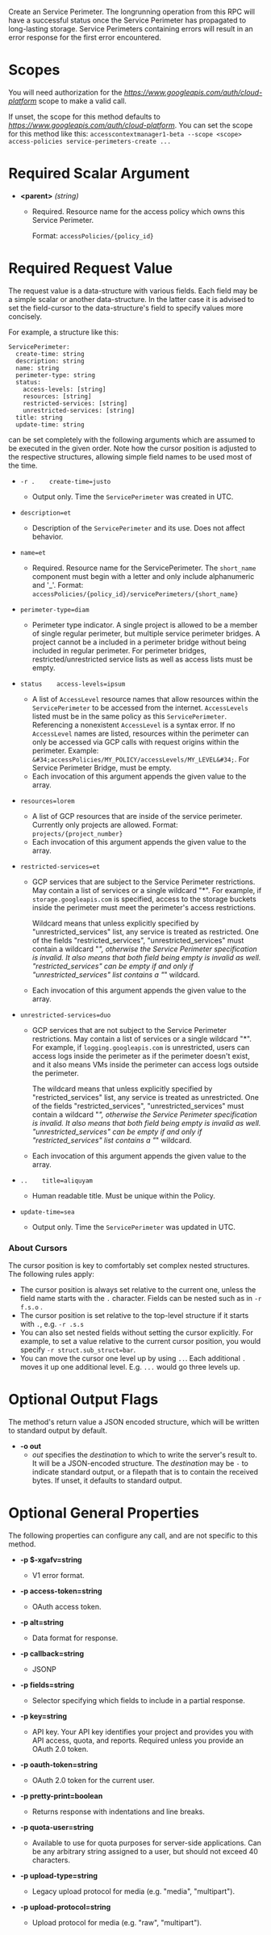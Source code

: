 Create an Service Perimeter. The
longrunning operation from this RPC will have a successful status once the
Service Perimeter has
propagated to long-lasting storage. Service Perimeters containing
errors will result in an error response for the first error encountered.
# Scopes

You will need authorization for the *https://www.googleapis.com/auth/cloud-platform* scope to make a valid call.

If unset, the scope for this method defaults to *https://www.googleapis.com/auth/cloud-platform*.
You can set the scope for this method like this: `accesscontextmanager1-beta --scope <scope> access-policies service-perimeters-create ...`
# Required Scalar Argument
* **&lt;parent&gt;** *(string)*
    - Required. Resource name for the access policy which owns this Service
        Perimeter.
        
        Format: `accessPolicies/{policy_id}`
# Required Request Value

The request value is a data-structure with various fields. Each field may be a simple scalar or another data-structure.
In the latter case it is advised to set the field-cursor to the data-structure's field to specify values more concisely.

For example, a structure like this:
```
ServicePerimeter:
  create-time: string
  description: string
  name: string
  perimeter-type: string
  status:
    access-levels: [string]
    resources: [string]
    restricted-services: [string]
    unrestricted-services: [string]
  title: string
  update-time: string

```

can be set completely with the following arguments which are assumed to be executed in the given order. Note how the cursor position is adjusted to the respective structures, allowing simple field names to be used most of the time.

* `-r .    create-time=justo`
    - Output only. Time the `ServicePerimeter` was created in UTC.
* `description=et`
    - Description of the `ServicePerimeter` and its use. Does not affect
        behavior.
* `name=et`
    - Required. Resource name for the ServicePerimeter.  The `short_name`
        component must begin with a letter and only include alphanumeric and &#39;_&#39;.
        Format: `accessPolicies/{policy_id}/servicePerimeters/{short_name}`
* `perimeter-type=diam`
    - Perimeter type indicator. A single project is
        allowed to be a member of single regular perimeter, but multiple service
        perimeter bridges. A project cannot be a included in a perimeter bridge
        without being included in regular perimeter. For perimeter bridges,
        restricted/unrestricted service lists as well as access lists must be
        empty.
* `status    access-levels=ipsum`
    - A list of `AccessLevel` resource names that allow resources within the
        `ServicePerimeter` to be accessed from the internet. `AccessLevels` listed
        must be in the same policy as this `ServicePerimeter`. Referencing a
        nonexistent `AccessLevel` is a syntax error. If no `AccessLevel` names are
        listed, resources within the perimeter can only be accessed via GCP calls with
        request origins within the perimeter. Example:
        `&#34;accessPolicies/MY_POLICY/accessLevels/MY_LEVEL&#34;`.
        For Service Perimeter Bridge, must be empty.
    - Each invocation of this argument appends the given value to the array.
* `resources=lorem`
    - A list of GCP resources that are inside of the service perimeter.
        Currently only projects are allowed. Format: `projects/{project_number}`
    - Each invocation of this argument appends the given value to the array.
* `restricted-services=et`
    - GCP services that are subject to the Service Perimeter restrictions. May
        contain a list of services or a single wildcard &#34;*&#34;. For example, if
        `storage.googleapis.com` is specified, access to the storage buckets
        inside the perimeter must meet the perimeter&#39;s access restrictions.
        
        Wildcard means that unless explicitly specified by &#34;unrestricted_services&#34;
        list, any service is treated as restricted. One of the fields
        &#34;restricted_services&#34;, &#34;unrestricted_services&#34; must contain a wildcard &#34;*&#34;,
        otherwise the Service Perimeter specification is invalid. It also means
        that both field being empty is invalid as well. &#34;restricted_services&#34; can
        be empty if and only if &#34;unrestricted_services&#34; list contains a &#34;*&#34;
        wildcard.
    - Each invocation of this argument appends the given value to the array.
* `unrestricted-services=duo`
    - GCP services that are not subject to the Service Perimeter restrictions.
        May contain a list of services or a single wildcard &#34;*&#34;. For example, if
        `logging.googleapis.com` is unrestricted, users can access logs inside the
        perimeter as if the perimeter doesn&#39;t exist, and it also means VMs inside the perimeter
        can access logs outside the perimeter.
        
        The wildcard means that unless explicitly specified by
        &#34;restricted_services&#34; list, any service is treated as unrestricted. One of
        the fields &#34;restricted_services&#34;, &#34;unrestricted_services&#34; must contain a
        wildcard &#34;*&#34;, otherwise the Service Perimeter specification is invalid. It
        also means that both field being empty is invalid as well.
        &#34;unrestricted_services&#34; can be empty if and only if &#34;restricted_services&#34;
        list contains a &#34;*&#34; wildcard.
    - Each invocation of this argument appends the given value to the array.

* `..    title=aliquyam`
    - Human readable title. Must be unique within the Policy.
* `update-time=sea`
    - Output only. Time the `ServicePerimeter` was updated in UTC.


### About Cursors

The cursor position is key to comfortably set complex nested structures. The following rules apply:

* The cursor position is always set relative to the current one, unless the field name starts with the `.` character. Fields can be nested such as in `-r f.s.o` .
* The cursor position is set relative to the top-level structure if it starts with `.`, e.g. `-r .s.s`
* You can also set nested fields without setting the cursor explicitly. For example, to set a value relative to the current cursor position, you would specify `-r struct.sub_struct=bar`.
* You can move the cursor one level up by using `..`. Each additional `.` moves it up one additional level. E.g. `...` would go three levels up.


# Optional Output Flags

The method's return value a JSON encoded structure, which will be written to standard output by default.

* **-o out**
    - *out* specifies the *destination* to which to write the server's result to.
      It will be a JSON-encoded structure.
      The *destination* may be `-` to indicate standard output, or a filepath that is to contain the received bytes.
      If unset, it defaults to standard output.
# Optional General Properties

The following properties can configure any call, and are not specific to this method.

* **-p $-xgafv=string**
    - V1 error format.

* **-p access-token=string**
    - OAuth access token.

* **-p alt=string**
    - Data format for response.

* **-p callback=string**
    - JSONP

* **-p fields=string**
    - Selector specifying which fields to include in a partial response.

* **-p key=string**
    - API key. Your API key identifies your project and provides you with API access, quota, and reports. Required unless you provide an OAuth 2.0 token.

* **-p oauth-token=string**
    - OAuth 2.0 token for the current user.

* **-p pretty-print=boolean**
    - Returns response with indentations and line breaks.

* **-p quota-user=string**
    - Available to use for quota purposes for server-side applications. Can be any arbitrary string assigned to a user, but should not exceed 40 characters.

* **-p upload-type=string**
    - Legacy upload protocol for media (e.g. &#34;media&#34;, &#34;multipart&#34;).

* **-p upload-protocol=string**
    - Upload protocol for media (e.g. &#34;raw&#34;, &#34;multipart&#34;).
